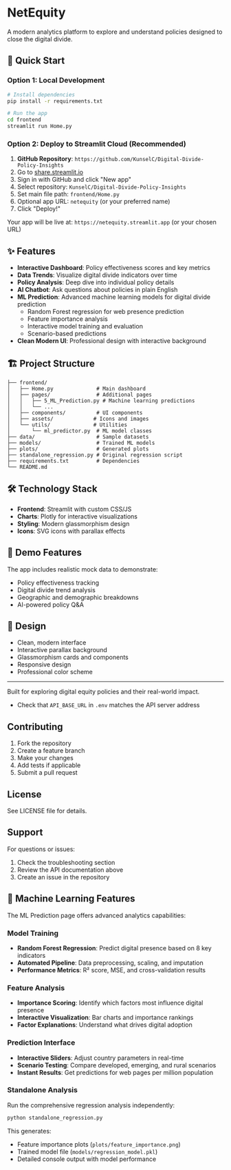 # NetEquity

A modern analytics platform to explore and understand policies designed to close the digital divide.

## 🚀 Quick Start

### Option 1: Local Development

```bash
# Install dependencies
pip install -r requirements.txt

# Run the app
cd frontend
streamlit run Home.py
```

### Option 2: Deploy to Streamlit Cloud (Recommended)

1. **GitHub Repository**: `https://github.com/KunselC/Digital-Divide-Policy-Insights`
2. Go to [share.streamlit.io](https://share.streamlit.io)
3. Sign in with GitHub and click "New app"
4. Select repository: `KunselC/Digital-Divide-Policy-Insights`
5. Set main file path: `frontend/Home.py`
6. Optional app URL: `netequity` (or your preferred name)
7. Click "Deploy!"

Your app will be live at: `https://netequity.streamlit.app` (or your chosen URL)

## ✨ Features

- **Interactive Dashboard**: Policy effectiveness scores and key metrics
- **Data Trends**: Visualize digital divide indicators over time
- **Policy Analysis**: Deep dive into individual policy details
- **AI Chatbot**: Ask questions about policies in plain English
- **ML Prediction**: Advanced machine learning models for digital divide prediction
  - Random Forest regression for web presence prediction
  - Feature importance analysis
  - Interactive model training and evaluation
  - Scenario-based predictions
- **Clean Modern UI**: Professional design with interactive background

## 🏗️ Project Structure

```
├── frontend/
│   ├── Home.py              # Main dashboard
│   ├── pages/               # Additional pages
│   │   ├── 5_ML_Prediction.py # Machine learning predictions
│   │   └── ...
│   ├── components/          # UI components
│   ├── assets/             # Icons and images
│   └── utils/              # Utilities
│       └── ml_predictor.py  # ML model classes
├── data/                    # Sample datasets
├── models/                  # Trained ML models
├── plots/                   # Generated plots
├── standalone_regression.py # Original regression script
├── requirements.txt         # Dependencies
└── README.md
```

## 🛠️ Technology Stack

- **Frontend**: Streamlit with custom CSS/JS
- **Charts**: Plotly for interactive visualizations
- **Styling**: Modern glassmorphism design
- **Icons**: SVG icons with parallax effects

## 📱 Demo Features

The app includes realistic mock data to demonstrate:

- Policy effectiveness tracking
- Digital divide trend analysis
- Geographic and demographic breakdowns
- AI-powered policy Q&A

## 🎨 Design

- Clean, modern interface
- Interactive parallax background
- Glassmorphism cards and components
- Responsive design
- Professional color scheme

---

Built for exploring digital equity policies and their real-world impact.

- Check that `API_BASE_URL` in `.env` matches the API server address

## Contributing

1. Fork the repository
2. Create a feature branch
3. Make your changes
4. Add tests if applicable
5. Submit a pull request

## License

See LICENSE file for details.

## Support

For questions or issues:

1. Check the troubleshooting section
2. Review the API documentation above
3. Create an issue in the repository

## 🤖 Machine Learning Features

The ML Prediction page offers advanced analytics capabilities:

### Model Training

- **Random Forest Regression**: Predict digital presence based on 8 key indicators
- **Automated Pipeline**: Data preprocessing, scaling, and imputation
- **Performance Metrics**: R² score, MSE, and cross-validation results

### Feature Analysis

- **Importance Scoring**: Identify which factors most influence digital presence
- **Interactive Visualization**: Bar charts and importance rankings
- **Factor Explanations**: Understand what drives digital adoption

### Prediction Interface

- **Interactive Sliders**: Adjust country parameters in real-time
- **Scenario Testing**: Compare developed, emerging, and rural scenarios
- **Instant Results**: Get predictions for web pages per million population

### Standalone Analysis

Run the comprehensive regression analysis independently:

```bash
python standalone_regression.py
```

This generates:

- Feature importance plots (`plots/feature_importance.png`)
- Trained model file (`models/regression_model.pkl`)
- Detailed console output with model performance
